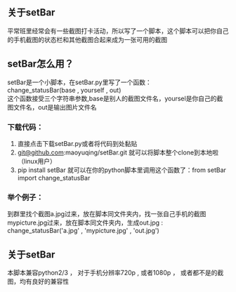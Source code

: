 ## 关于setBar
平常班里经常会有一些截图打卡活动，所以写了一个脚本，这个脚本可以把你自己的手机截图的状态栏和其他截图合起来成为一张可用的截图
## setBar怎么用？
setBar是一个小脚本，在setBar.py里写了一个函数：  
change_statusBar(base , yourself , out)  
这个函数接受三个字符串参数,base是别人的截图文件名，yoursel是你自己的截图文件名，out是输出图片文件名
### 下载代码：
1.  直接点击下载setBar.py或者将代码到处黏贴
2. git@github.com:maoyuqing/setBar.git 就可以将脚本整个clone到本地啦（linux用户）
3. pip install setBar 就可以在你的python脚本里调用这个函数了：from setBar import change_statusBar 

### 举个例子：
到群里找个截图a.jpg过来，放在脚本同文件夹内，找一张自己手机的截图mypicture.jpg过来，放在脚本同文件夹内，生成out.jpg   :  
change_statusBar('a.jpg' , 'mypicture.jpg' , 'out.jpg')
## 关于setBar
本脚本兼容python2/3 ， 对于手机分辨率720p , 或者1080p ， 或者都不是的截图，均有良好的兼容性